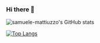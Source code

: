 ### Hi there 👋

![samuele-mattiuzzo's GitHub stats](https://github-readme-stats.vercel.app/api?username=samuele-mattiuzzo&count_private=true&show_icons=true&theme=outrun)

[![Top Langs](https://github-readme-stats.vercel.app/api/top-langs/?username=samuele-mattiuzzo&show_icons=true&theme=outrun&layout=compact)](https://github.com/anuraghazra/github-readme-stats)


<!--

- 🔭 I’m currently working on ...
- 📫 How to reach me: ...
- ⚡ Fun fact: ...
-->
